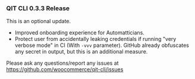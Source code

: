 ### QIT CLI 0.3.3 Release

This is an optional update.

- Improved onboarding experience for Automatticians.
- Protect user from accidentally leaking credentials if running "very verbose mode" in CI (With `-vvv` parameter). GitHub already obfuscates any secret in output, but this is an additional measure. 

Please ask any questions/report any issues at https://github.com/woocommerce/qit-cli/issues
